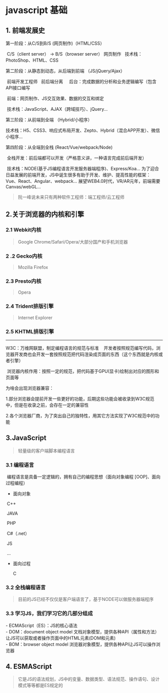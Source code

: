 

# javascript 基础



## 1. 前端发展史

第一阶段：从C/S到B/S (网页制作)（HTML/CSS） 

​	C/S（client server） -> B/S（browser server） 网页制作    技术栈：PhotoShop、HTML、CSS 

第二阶段：从静态到动态，从后端到前端 （JS/jQuery/Ajax）

​	前端开发工程师    前后端分离      后台：完成数据的分析和业务逻辑编写（包含API接口编写

​	前端：网页制作、JS交互效果、数据的交互和绑定      

​	技术栈：JavaScript、AJAX（跨域技巧）、jQuery...    

第三阶段：从前端到全端 （Hybrid/小程序） 

​	技术栈：H5、CSS3、响应式布局开发、Zepto、Hybrid（混合APP开发）、微信小程序...    

第四阶段：从全端到全栈 (React/Vue/webpack/Node) 

​	 全栈开发：前后端都可以开发（严格意义讲，一种语言完成前后端开发）    

​	 技术栈：NODE(基于JS编程语言开发服务器端程序)、Express/Koa...    为了迎合日益发展的前端开发，JS中诞生很多有助于开发、维护、提高性能的框架：Vue、React、Angular、webpack...    展望WEB4.0时代，VR/AR元年，前端需要Canvas/webGL...   

> 阮一峰说未来只有两种软件工程师：端工程师/云工程师 

## 2.关于浏览器的内核和引擎  

### 2.1  Webkit内核

>  Google Chrome/Safari/Opera/大部分国产和手机浏览器  

### 2 .2  Gecko内核 

> Mozilla Firefox

### 2.3   Presto内核

> Opera

### 2.4 Trident排版引擎

> Internet Explorer

### 2.5  KHTML排版引擎

---



W3C：万维网联盟，制定编程语言的规范与标准     开发者按照规范编写代码，浏览器开发商也会开发一套按照规范把代码渲染成页面的东西（这个东西就是内核或者引擎）      

 浏览器内核作用：按照一定的规范，把代码基于GPU(显卡)绘制出对应的图形和页面等       

为啥会出现浏览器兼容：       

​	1.部分浏览器会提前开发一些更好的功能，后期这些功能会被收录到W3C规范中，但是在收录之前，会存在一定的兼容性       

​	2.各个浏览器厂商，为了突出自己的独特性，用其它方法实现了W3C规范中的功能    



## 3.JavaScript 

> 轻量级的客户端脚本编程语言 

### 3.1 编程语言 

 编程语言是具备一定逻辑的，拥有自己的编程思想（面向对象编程 [OOP]、面向过程编程）     

+ 面向对象      

​	C++       

​	JAVA       

​	PHP       

​	C#（.net）       

​	JS       

​	...     

+ 面向过程       

  C       

### 3.2 全栈编程语言       

> 目前的JS已经不仅仅是客户端语言了，基于NODE可以做服务器端程序

### 3.3 学习JS，我们学习它的几部分组成     

- ECMAScript（ES）：JS的核心语法     
- DOM：document object model 文档对象模型，提供各种API（属性和方法）让JS可以获取或者操作页面中的HTML元素(DOM和元素)     
- BOM：browser object model 浏览器对象模型，提供各种API让JS可以操作浏览器 

## 4. ESMAScript 

> 它是JS的语法规划，JS中的变量、数据类型、语法规范、操作语句、设计模式等等都是ES规定的 

